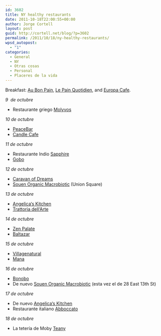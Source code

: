 ```yaml
---
id: 3602
title: NY healthy restaurants
date: 2011-10-18T22:00:55+00:00
author: Jorge Cortell
layout: post
guid: http://cortell.net/blog/?p=3602
permalink: /2011/10/18/ny-healthy-restaurants/
wpsd_autopost:
  - "1"
categories:
  - General
  - NY
  - Otras cosas
  - Personal
  - Placeres de la vida
---
```

Breakfast: <a title="http://www.aubonpain.com/" href="http://www.aubonpain.com/" target="_blank">Au Bon Pain</a>, <a title="http://www.lepainquotidien.us/" href="http://www.lepainquotidien.us/" target="_blank">Le Pain Quotidien</a>, and <a title="https://www.europacafe.com/" href="https://www.europacafe.com/" target="_blank">Europa Cafe</a>.

_9  de octubre_

  * Restaurante griego <a title="http://www.molyvos.com" href="http://www.molyvos.com" target="_blank">Molyvos</a>

_10 de octubre_

  * <a title="http://www.peacefoodcafe.com" href="http://www.peacefoodcafe.com" target="_blank">PeaceBar</a>
  * <a title="http://www.candlecafe.com" href="http://www.candlecafe.com" target="_blank">Candle Cafe</a>

_11 de octubre_

  * Restaurante Indio <a title="http://www.sapphireny.com/" href="http://www.sapphireny.com/" target="_blank">Sapphire</a>
  * <a title="http://www.goborestaurant.com" href="http://www.goborestaurant.com" target="_blank">Gobo</a>

_12 de octubre_

  * <a title="http://www.caravanofdreams.net" href="http://www.caravanofdreams.net" target="_blank">Caravan of Dreams</a>
  * <a title="http://souen.net" href="http://souen.net" target="_blank">Souen Organic Macrobiotic</a> (Union Square)

_13 de octubre_

  * <a title="http://www.angelicakitchen.com" href="http://www.angelicakitchen.com" target="_blank">Angelica‘s Kitchen</a>
  * <a title="http://www.trattoriadellarte.com" href="http://www.trattoriadellarte.com" target="_blank">Trattoria dell‘Arte</a>

_14 de octubre_

  * <a title="http://www.zenpalate.com" href="http://www.zenpalate.com" target="_blank">Zen Palate</a>
  * <a title="http://www.balthazarny.com" href="http://www.balthazarny.com" target="_blank">Baltazar</a>

_15 de octubre_

  * <a title="http://villagenaturalnyc.com" href="http://villagenaturalnyc.com" target="_blank">Villagenatural</a>
  * <a title="http://manaorganic.com" href="http://manaorganic.com" target="_blank">Mana</a>

_16 de octubre_

  * <a title="http://www.bonobosrestaurant.com" href="http://www.bonobosrestaurant.com" target="_blank">Bonobo</a>
  * De nuevo <a title="http://souen.net" href="http://souen.net" target="_blank">Souen Organic Macrobiotic</a> (esta vez el de 28 East 13th St)

_17 de octubre_

  * De nuevo <a title="http://www.angelicakitchen.com" href="http://www.angelicakitchen.com" target="_blank">Angelica‘s Kitchen</a>
  * Restaurante italiano <a title="http://www.abboccato.com" href="http://www.abboccato.com" target="_blank">Abboccato</a>

_18 de octubre_

  * La tetería de Moby <a title="https://www.teany.com" href="https://www.teany.com" target="_blank">Teany</a>